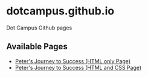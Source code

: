 # dotcampus.github.io
Dot Campus Github pages

## Available Pages
- [Peter's Journey to Success (HTML only Page)](https://dotcampus.github.io/peters-story.html)
- [Peter's Journey to Success (HTML and CSS Page)](https://dotcampus.github.io/peters-story-css.html)
